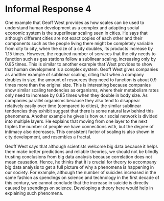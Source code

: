 # Informal Response 4

One example that Geoff West provides as how scales can be used to understand human development as a complex and adapting social economic system is the superlinear scaling seen in cities. He says that although different cities are not exact copies of each other and their components such as the people living there might be completely variable from city to city, when the size of a city doubles, its products increase by 1.15 times. However, the required number of services that the city needs to function such as gas stations follow a sublinear scaling, increasing only by 0.85 times. This is similar to another example that West provides to show that human development is a complex system. Geoff West gives companies as another example of sublinear scaling, citing that when a company doubles in size, the amount of resources they need to function is about 0.9 times more than the original size. This is interesting because companies show similar scaling tendencies as organisms, where their metabolism rates only need to increase by 0.85 times when they double in body size. As companies parallel organisms because they also tend to disappear relatively easily over time (compared to cities), the similar sublinear tendencies they exhibit suggest that there is some natural law behind this phenomena. Another example he gives is how our social network is divided into multiple layers. He explains that moving from one layer to the next triples the number of people we have connections with, but the degree of intimacy also decreases. This consistent factor of scaling is also shown in city development, and resembles a fractal.

Geoff West says that although scientists welcome big data because it helps them make better predictions and reliable theories, we should not be blindly trusting conclusions from big data analysis because correlation does not mean causation. Hence, he thinks that it is crucial for theory to accompany big data analysis to get a full picture of why a phenomena is happening in our society. For example, although the number of suicides increased in the same fashion as spendings on science and technology in the first decade of this century, we cannot conclude that the increase in suicide is directly caused by spendings on science. Developing a theory here would help in explaining such phenomena. 
